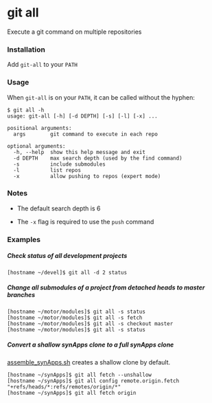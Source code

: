 # git all

Execute a git command on multiple repositories

### Installation

Add ``git-all`` to your ``PATH``

### Usage

When ``git-all`` is on your ``PATH``, it can be called without the hyphen:

```
$ git all -h
usage: git-all [-h] [-d DEPTH] [-s] [-l] [-x] ...

positional arguments:
  args        git command to execute in each repo

optional arguments:
  -h, --help  show this help message and exit
  -d DEPTH    max search depth (used by the find command)
  -s          include submodules
  -l          list repos
  -x          allow pushing to repos (expert mode)
```

### Notes

* The default search depth is 6

* The ``-x`` flag is required to use the ``push`` command

### Examples

##### Check status of all development projects

```
[hostname ~/devel]$ git all -d 2 status
```

##### Change all submodules of a project from detached heads to master branches

```
[hostname ~/motor/modules]$ git all -s status
[hostname ~/motor/modules]$ git all -s fetch
[hostname ~/motor/modules]$ git all -s checkout master
[hostname ~/motor/modules]$ git all -s status
```

##### Convert a shallow synApps clone to a full synApps clone

[assemble_synApps.sh](https://github.com/EPICS-synApps/support/blob/master/assemble_synApps.sh) creates a shallow clone by default.

```
[hostname ~/synApps]$ git all fetch --unshallow
[hostname ~/synApps]$ git all config remote.origin.fetch "+refs/heads/*:refs/remotes/origin/*"
[hostname ~/synApps]$ git all fetch origin

```
